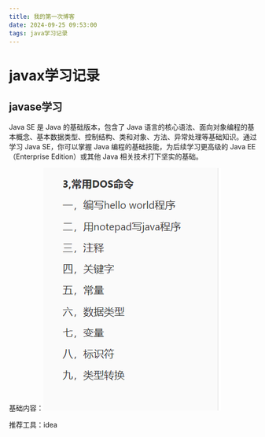 ```yaml
---
title: 我的第一次博客
date: 2024-09-25 09:53:00
tags: java学习记录
---
```

# javax学习记录
## javase学习
Java SE 是 Java 的基础版本，包含了 Java 语言的核心语法、面向对象编程的基本概念、基本数据类型、控制结构、类和对象、方法、异常处理等基础知识。通过学习 Java SE，你可以掌握 Java 编程的基础技能，为后续学习更高级的 Java EE（Enterprise Edition）或其他 Java 相关技术打下坚实的基础。

基础内容：![alt text](image.png)

推荐工具：idea


